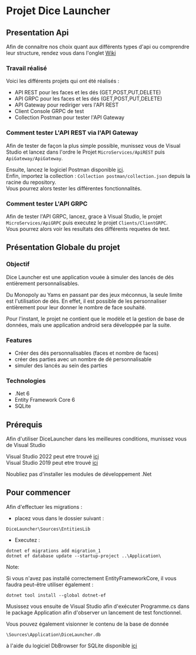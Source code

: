 # Projet Dice Launcher

## Presentation Api

Afin de connaitre nos choix quant aux différents types d'api ou comprendre leur structure, rendez vous dans l'onglet [Wiki](https://codefirst.iut.uca.fr/git/augustin.giraudier/ServicesMobile/wiki)

### Travail réalisé

Voici les différents projets qui ont été réalisés :
- API REST pour les faces et les dés (GET,POST,PUT,DELETE)
- API GRPC pour les faces et les dés (GET,POST,PUT,DELETE)
- API Gateway pour rediriger vers l'API REST
- Client Console GRPC de test
- Collection Postman pour tester l'API Gateway

### Comment tester L'API REST via l'API Gateway
  
Afin de tester de façon la plus simple possible, munissez vous de Visual Studio et lancez dans l'ordre le Projet `MicroServices/ApiREST` puis `ApiGateway/ApiGateway`.

Ensuite, lancez le logiciel Postman disponible [ici](https://www.postman.com/downloads/).  
Enfin, importez la collection : `Collection postman/collection.json` depuis la racine du repository.  
Vous pourrez alors tester les différentes fonctionnalités.

### Comment tester L'API GRPC

Afin de tester l'API GRPC, lancez, grace à Visual Studio, le projet `MicroServices/ApiGRPC` puis executez le projet `Clients/ClientGRPC`.  
Vous pourrez alors voir les resultats des différents requetes de test.

## Présentation Globale du projet

### Objectif

Dice Launcher est une application vouée à simuler des lancés de dés entièrement personnalisables.  
  
Du Monopoly au Yams en passant par des jeux méconnus, la seule limite est l'utilisation de dés.  En effet, il est possible de les personnaliser entièrement pour leur donner le nombre de face souhaité.

Pour l'instant, le projet ne contient que le modèle et la gestion de base de données, mais une application android sera développée par la suite.

### Features

- Créer des dés personnalisables (faces et nombre de faces)
- créer des parties avec un nombre de dé personnalisable
- simuler des lancés au sein des parties

### Technologies

- .Net 6
- Entity Framework Core 6
- SQLite

## Prérequis

Afin d'utiliser DiceLauncher dans les meilleures conditions, munissez vous de Visual Studio  

Visual Studio 2022 peut etre trouvé [ici](https://visualstudio.microsoft.com/fr/vs/)  
Visual Studio 2019 peut etre trouvé [ici](https://visualstudio.microsoft.com/fr/vs/older-downloads/)  

Noubliez pas d'installer les modules de développement .Net

## Pour commencer 

Afin d'effectuer les migrations : 
* placez vous dans le dossier suivant :  
```
DiceLauncher\Sources\EntitiesLib
```  
* Executez :  
```
dotnet ef migrations add migration_1    
dotnet ef database update --startup-project ..\Application\
```

Note:

Si vous n'avez pas installé correctement EntityFrameworkCore, il vous faudra peut-être utiliser également :  
```
dotnet tool install --global dotnet-ef
```

Musissez vous ensuite de Visual Studio afin d'exécuter Programme.cs dans le package Application afin d'observer un lancement de test fonctionnel.

Vous pouvez également visionner le contenu de la base de donnée 
```
\Sources\Application\DiceLauncher.db
```
à l'aide du logiciel DbBrowser for SQLite disponible [ici](https://sqlitebrowser.org/)